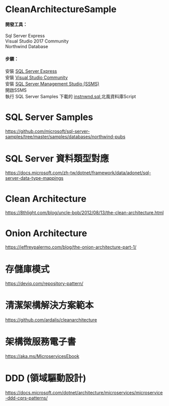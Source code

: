 # CleanArchitectureSample
#### 開發工具：<br/>
Sql Server Express<br/>
Visual Studio 2017 Community<br/>
Northwind Database <br/>

#### 步驟：<br/>
安裝 <a href='https://www.microsoft.com/zh-tw/sql-server/sql-server-downloads' target='_blank'>SQL Server Express</a><br/>
安裝 <a href='https://visualstudio.microsoft.com/zh-hant/vs/community/' target='_blank'>Visual Studio Community</a><br/>
安裝 <a href='https://docs.microsoft.com/zh-tw/sql/ssms/download-sql-server-management-studio-ssms?view=sql-server-ver15' target='_blank'>SQL Server Management Studio (SSMS)</a><br/>
開啟SSMS<br/>
執行 SQL Server Samples 下載的 <a href="https://raw.githubusercontent.com/microsoft/sql-server-samples/master/samples/databases/northwind-pubs/instnwnd.sql" target="_black"> instnwnd.sql </a> 北風資料庫Script

# SQL Server Samples
https://github.com/microsoft/sql-server-samples/tree/master/samples/databases/northwind-pubs
# SQL Server 資料類型對應
https://docs.microsoft.com/zh-tw/dotnet/framework/data/adonet/sql-server-data-type-mappings
# Clean Architecture
https://8thlight.com/blog/uncle-bob/2012/08/13/the-clean-architecture.html
# Onion Architecture
https://jeffreypalermo.com/blog/the-onion-architecture-part-1/
# 存儲庫模式
https://deviq.com/repository-pattern/
# 清潔架構解決方案範本
https://github.com/ardalis/cleanarchitecture
# 架構微服務電子書
https://aka.ms/MicroservicesEbook
# DDD (領域驅動設計)
https://docs.microsoft.com/dotnet/architecture/microservices/microservice-ddd-cqrs-patterns/
